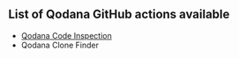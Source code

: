 [//]: # (title: GitHub Actions)

## List of Qodana GitHub actions available

* [Qodana Code Inspection](https://github.com/marketplace/actions/qodana-code-inspection) 
* Qodana Clone Finder 
